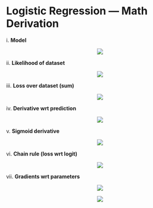 # Logistic Regression — Math Derivation

i. **Model**  
  <p align="center">
    <img src="https://latex.codecogs.com/svg.latex?p_i%20=%20\sigma(z_i),%20%5Cquad%20z_i%20=%20w%5ETx_i%20+%20b,%20%5Cquad%20%5Csigma(z)%20=%20%5Cfrac{1}{1+e%5E{-z}}" />
  </p>

  ii. **Likelihood of dataset**  
  <p align="center">
    <img src="https://latex.codecogs.com/svg.latex?%5Cmathcal{L}(w,b)%20=%20%5Cprod_%7Bi=1%7D%5EN%20p_i%5E%7By_i%7D%20%5Ccdot%20(1-p_i)%5E%7B(1-y_i)%7D" />
  </p>

  iii. **Loss over dataset (sum)**  
  <p align="center">
    <img src="https://latex.codecogs.com/svg.latex?L%20=%20-%20%5Csum_%7Bi=1%7D%5EN%20%5B%20y_i%20%5Clog(p_i)%20+%20(1-y_i)%20%5Clog(1-p_i)%20%5D" />
  </p>

  iv. **Derivative wrt prediction**  
  <p align="center">
    <img src="https://latex.codecogs.com/svg.latex?%5Cfrac%7B%5Cpartial%20L%7D%7B%5Cpartial%20p_i%7D%20=%20-%5Cfrac%7By_i%7D%7Bp_i%7D%20+%20%5Cfrac%7B1-y_i%7D%7B1-p_i%7D" />
  </p>

  v. **Sigmoid derivative**  
  <p align="center">
    <img src="https://latex.codecogs.com/svg.latex?%5Cfrac%7Bdp_i%7D%7Bdz_i%7D%20=%20p_i(1-p_i)" />
  </p>

  vi. **Chain rule (loss wrt logit)**  
  <p align="center">
    <img src="https://latex.codecogs.com/svg.latex?%5Cfrac%7B%5Cpartial%20L%7D%7B%5Cpartial%20z_i%7D%20=%20%5Cleft(-%5Cfrac%7By_i%7D%7Bp_i%7D%20+%20%5Cfrac%7B1-y_i%7D%7B1-p_i%7D%5Cright)%20%5Ccdot%20p_i(1-p_i)%20=%20p_i-y_i" />
  </p>

  vii. **Gradients wrt parameters**  
  <p align="center">
    <img src="https://latex.codecogs.com/svg.latex?%5Cfrac%7B%5Cpartial%20L%7D%7B%5Cpartial%20w%7D%20=%20%5Csum_%7Bi=1%7D%5EN%20(p_i-y_i)x_i" />
  </p>
  <p align="center">
    <img src="https://latex.codecogs.com/svg.latex?%5Cfrac%7B%5Cpartial%20L%7D%7B%5Cpartial%20b%7D%20=%20%5Csum_%7Bi=1%7D%5EN%20(p_i-y_i)" />
  </p>
